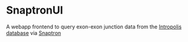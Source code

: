 # SnaptronUI

A webapp frontend to query exon-exon junction data from the [Intropolis database](https://github.com/nellore/intropolis) via [Snaptron](https://github.com/ChristopherWilks/snaptron)
